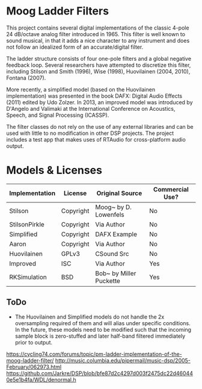 # Moog Ladder Filters

This project contains several digital implementations of the classic 4-pole 24 dB/octave analog filter introduced in 1965. This filter is well known to sound musical, in that it adds a nice character to any instrument and does not follow an idealized form of an accurate/digital filter. 

The ladder structure consists of four one-pole filters and a global negative feedback loop. Several researchers have attempted to discretize this filter, including Stilson and Smith (1996), Wise (1998), Huovilainen (2004, 2010), Fontana (2007). 

More recently, a simplified model (based on the Huovilainen implementation) was presented in the book DAFX: Digital Audio Effects (2011) edited by Udo Zolzer. In 2013, an improved model was introduced by D'Angelo and Valimaki at the International Conference on Acoustics, Speech, and Signal Processing (ICASSP). 

The filter classes do not rely on the use of any external libraries and can be used with little to no modification in other DSP projects. The project includes a test app that makes uses of RTAudio for cross-platform audio output. 

# Models & Licenses

Implementation | License | Original Source | Commercial Use? 
------------- | ------------- | ----------------- | -----------------
Stilson | Copyright | Moog~ by D. Lowenfels | No
StilsonPirkle | Copyright | Via Author | No 
Simplified | Copyright | DAFX Example | No
Aaron | Copyright | Via Author | No 
Huovilainen  | GPLv3 | CSound Src | No 
Improved | ISC | Via Author | Yes
RKSimulation | BSD | Bob~ by Miller Puckette | Yes

## ToDo

* The Huovilainen and Simplified models do not handle the 2x oversampling required of them and will alias under specific conditions. In the future, these models need to be modified such that the incoming sample block is zero-stuffed and later half-band filtered immediately prior to output.

https://cycling74.com/forums/topic/pm-ladder-implementation-of-the-moog-ladder-filter/
http://music.columbia.edu/pipermail/music-dsp/2005-February/062973.html
https://github.com/Jarkre/DSP/blob/bfe87d2c4297d003f2475dc22d460440e5e1b4fa/WDL/denormal.h
